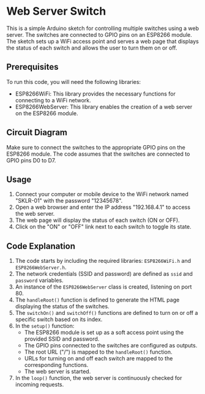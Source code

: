 # Web Server Switch

This is a simple Arduino sketch for controlling multiple switches using a web server. The switches are connected to GPIO pins on an ESP8266 module. The sketch sets up a WiFi access point and serves a web page that displays the status of each switch and allows the user to turn them on or off.

## Prerequisites

To run this code, you will need the following libraries:

- ESP8266WiFi: This library provides the necessary functions for connecting to a WiFi network.
- ESP8266WebServer: This library enables the creation of a web server on the ESP8266 module.

## Circuit Diagram

Make sure to connect the switches to the appropriate GPIO pins on the ESP8266 module. The code assumes that the switches are connected to GPIO pins D0 to D7.

## Usage

1. Connect your computer or mobile device to the WiFi network named "SKLR-01" with the password "12345678".
2. Open a web browser and enter the IP address "192.168.4.1" to access the web server.
3. The web page will display the status of each switch (ON or OFF).
4. Click on the "ON" or "OFF" link next to each switch to toggle its state.

## Code Explanation

1. The code starts by including the required libraries: `ESP8266WiFi.h` and `ESP8266WebServer.h`.
2. The network credentials (SSID and password) are defined as `ssid` and `password` variables.
3. An instance of the `ESP8266WebServer` class is created, listening on port 80.
4. The `handleRoot()` function is defined to generate the HTML page displaying the status of the switches.
5. The `switchOn()` and `switchOff()` functions are defined to turn on or off a specific switch based on its index.
6. In the `setup()` function:
   - The ESP8266 module is set up as a soft access point using the provided SSID and password.
   - The GPIO pins connected to the switches are configured as outputs.
   - The root URL ("/") is mapped to the `handleRoot()` function.
   - URLs for turning on and off each switch are mapped to the corresponding functions.
   - The web server is started.
7. In the `loop()` function, the web server is continuously checked for incoming requests.
